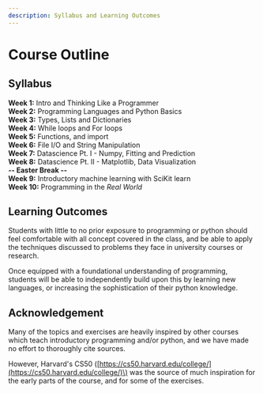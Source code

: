 ```yaml
---
description: Syllabus and Learning Outcomes
---
```


# Course Outline

## **Syllabus**

  **Week 1:** Intro and Thinking Like a Programmer  
  **Week 2:** Programming Languages and Python Basics    
  **Week 3:** Types,  Lists and Dictionaries  
  **Week 4:** While loops and For loops  
  **Week 5:** Functions, and import  
  **Week 6:** File I/O and String Manipulation  
  **Week 7:** Datascience Pt. I - Numpy, Fitting and Prediction  
  **Week 8:** Datascience Pt. II - Matplotlib, Data Visualization  
  **-- Easter Break --**  
  **Week 9:** Introductory machine learning with SciKit learn  
  **Week 10:** Programming in the _Real World_

## Learning Outcomes

Students with little to no prior exposure to programming or python should feel comfortable with all concept covered in the class, and be able to apply the techniques discussed to problems they face in university courses or research.  
  
Once equipped with a foundational understanding of programming, students will be able to independently build upon this by learning new languages, or increasing the sophistication of their python knowledge.

## Acknowledgement

Many of the topics and exercises are heavily inspired by other courses which teach introductory programming and/or python, and we have made no effort to thoroughly cite sources.   
  
However, Harvard's CS50 \([https://cs50.harvard.edu/college/](https://cs50.harvard.edu/college/)\) was the source of much inspiration for the early parts of the course, and for some of the exercises.






